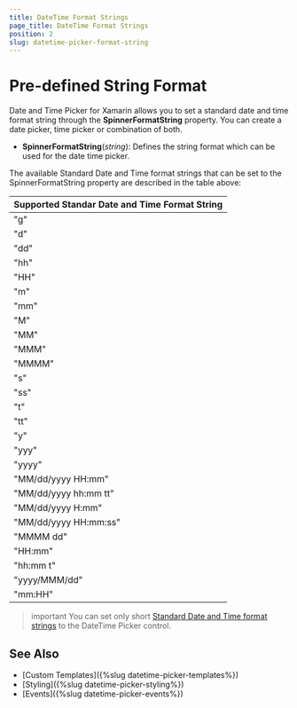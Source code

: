 ```yaml
---
title: DateTime Format Strings
page_title: DateTime Format Strings
position: 2
slug: datetime-picker-format-string
---
```



# Pre-defined String Format

Date and Time Picker for Xamarin allows you to set a standard date and time format string through the **SpinnerFormatString** property. You can create a date picker, time picker or combination of both.

* **SpinnerFormatString**(*string*): Defines the string format which can be used for the date time picker.

The available Standard Date and Time format strings that can be set to the SpinnerFormatString property are described in the table above:

| Supported Standar Date and Time Format String |
| -------- |
| "g" |
| "d" |
| "dd" |
| "hh" |
| "HH" |
| "m" |
| "mm" |
| "M" |
| "MM" |
| "MMM" |
| "MMMM" |
| "s" |
| "ss" |
| "t" |
| "tt" |
| "y" |
| "yyy" |
| "yyyy" |
| "MM/dd/yyyy HH:mm" |
| "MM/dd/yyyy hh:mm tt" |
| "MM/dd/yyyy H:mm" |
| "MM/dd/yyyy HH:mm:ss" |
| "MMMM dd" |
| "HH:mm" |
| "hh:mm t" |
| "yyyy/MMM/dd" |
| "mm:HH" |

>important You can set only short [Standard Date and Time format strings](https://docs.microsoft.com/en-us/dotnet/standard/base-types/standard-date-and-time-format-strings) to the DateTime Picker control.

## See Also

- [Custom Templates]({%slug datetime-picker-templates%})
- [Styling]({%slug datetime-picker-styling%})
- [Events]({%slug datetime-picker-events%})
